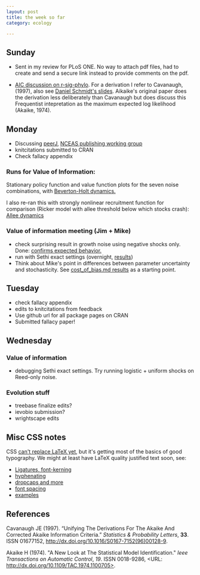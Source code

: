 ```yaml
---
layout: post
title: the week so far
category: ecology

---
```



Sunday
------

* Sent in my review for PLoS ONE.  No way to attach pdf files, had to create and send a secure link instead to provide comments on the pdf.

* [AIC discussion on r-sig-phylo](https://stat.ethz.ch/pipermail/r-sig-phylo/2012-June/thread.html).  For a derivation I refer to Cavanaugh, (1997), also see [Daniel Schmidt's slides](http://www.csse.monash.edu.au/~dschmidt/ModelSectionTutorial1_SchmidtMakalic_2008.pdf).  Aikaike's original paper does the derivation less deliberately than Cavanaugh but does discuss this Frequentist intepretation as the maximum expected log likelihood (Akaike, 1974).  

Monday 
------

* Discussing [peerJ](http://peerJ.com), [NCEAS publishing working group](http://www.nceas.ucsb.edu/projects/12651)
* knitcitations submitted to CRAN
* Check fallacy appendix

### Runs for Value of Information:

Stationary policy function and value function plots for the seven noise combinations, with [Beverton-Holt dynamics.](https://github.com/cboettig/pdg_control/blob/1547659280413637a9c53f0901692ffd91c6056d/inst/examples/value_of_information.md)

I also re-ran this with strongly nonlinear recruitment function for comparison (Ricker model with allee threshold below which stocks crash): [Allee dynamics](https://github.com/cboettig/pdg_control/blob/29a8160ba5da81ecbc2fca60ffe6633cf1ebff81/inst/examples/value_of_information_allee.md)


### Value of information meeting (Jim + Mike)

* check surprising result in growth noise using negative shocks only. Done: [confirms expected behavior.](https://github.com/cboettig/pdg_control/issues/14)
* run with Sethi exact settings (overnight, [results](https://github.com/cboettig/pdg_control/blob/master/inst/examples/voi_sethi_parameters.md))
* Think about Mike's point in differences between parameter uncertainty and stochasticity.  See [cost_of_bias.md results](https://github.com/cboettig/pdg_control/blob/d8d46087d8194e10488eeb79790293fcbde0e58e/inst/examples/cost_of_bias.md) as a starting point.    


Tuesday
-------

* check fallacy appendix
* edits to knitcitations from feedback
* Use github url for all package pages on CRAN
* Submitted fallacy paper! 


Wednesday
---------

### Value of information 

* debugging Sethi exact settings.  Try running logistic + uniform shocks on Reed-only noise.  

### Evolution stuff

* treebase finalize edits?
* ievobio submission?
* wrightscape edits



## Misc CSS notes

CSS [can't replace LaTeX yet](http://tex.stackexchange.com/questions/1319/showcase-of-beautiful-typography-done-in-tex-friends), but it's getting most of the basics of good typography.  We might at least have LaTeX quality justified text soon, see: 

* [Ligatures, font-kerning](http://dev.w3.org/csswg/css3-fonts/#font-variant-ligatures-prop)
* [hyphenating](http://skinnywhitegirl.com/blog/web-typography-hyphenation-justification/475/)
* [dropcaps and more](http://sixrevisions.com/css/css-typography-01/)
* [font spacing](http://sixrevisions.com/css/css-typography-02/)
* [examples](http://sixrevisions.com/css/css-typography-03/)






## References

<p>Cavanaugh JE (1997).
&ldquo;Unifying The Derivations For The Akaike And Corrected Akaike Information Criteria.&rdquo;
<EM>Statistics &amp; Probability Letters</EM>, <B>33</B>.
ISSN 01677152, <a href="http://dx.doi.org/10.1016/S0167-7152(96)00128-9">http://dx.doi.org/10.1016/S0167-7152(96)00128-9</a>.

Akaike H (1974). "A New Look at The Statistical Model
Identification." _Ieee Transactions on Automatic Control_, *19*.
ISSN 0018-9286, <URL: http://dx.doi.org/10.1109/TAC.1974.1100705>.


